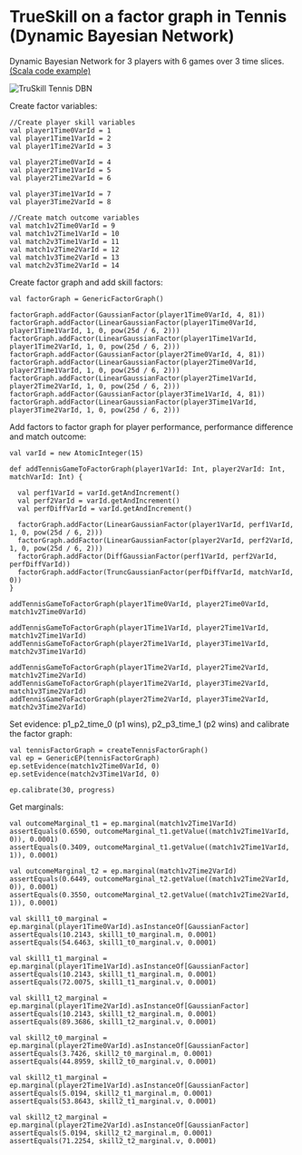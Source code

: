 TrueSkill on a factor graph in Tennis (Dynamic Bayesian Network)
=============================================================================================================

Dynamic Bayesian Network for 3 players with 6 games over 3 time slices. [(Scala code example)](https://github.com/danielkorzekwa/bayes-scala/blob/master/src/test/scala/dk/bayes/infer/ep/calibrate/fb/TrueSkillDBNTennisEPTest.scala)

![TruSkill Tennis DBN](https://raw.github.com/danielkorzekwa/bayes-scala/master/doc/trueskill_in_tennis_factor_graph_dbn/trueskill_tennis_dbn.png "TruSkill Tennis DBN")


Create factor variables:

	//Create player skill variables
	val player1Time0VarId = 1
	val player1Time1VarId = 2
	val player1Time2VarId = 3
	
	val player2Time0VarId = 4
	val player2Time1VarId = 5
	val player2Time2VarId = 6
	
	val player3Time1VarId = 7
	val player3Time2VarId = 8
	
	//Create match outcome variables
	val match1v2Time0VarId = 9
	val match1v2Time1VarId = 10
	val match2v3Time1VarId = 11
	val match1v2Time2VarId = 12
	val match1v3Time2VarId = 13
	val match2v3Time2VarId = 14

Create factor graph and add skill factors:

	val factorGraph = GenericFactorGraph()
	
	factorGraph.addFactor(GaussianFactor(player1Time0VarId, 4, 81))
	factorGraph.addFactor(LinearGaussianFactor(player1Time0VarId, player1Time1VarId, 1, 0, pow(25d / 6, 2)))
	factorGraph.addFactor(LinearGaussianFactor(player1Time1VarId, player1Time2VarId, 1, 0, pow(25d / 6, 2)))
	factorGraph.addFactor(GaussianFactor(player2Time0VarId, 4, 81))
	factorGraph.addFactor(LinearGaussianFactor(player2Time0VarId, player2Time1VarId, 1, 0, pow(25d / 6, 2)))
	factorGraph.addFactor(LinearGaussianFactor(player2Time1VarId, player2Time2VarId, 1, 0, pow(25d / 6, 2)))
	factorGraph.addFactor(GaussianFactor(player3Time1VarId, 4, 81))
	factorGraph.addFactor(LinearGaussianFactor(player3Time1VarId, player3Time2VarId, 1, 0, pow(25d / 6, 2)))

Add factors to factor graph for player performance, performance difference and match outcome:

	val varId = new AtomicInteger(15)

	def addTennisGameToFactorGraph(player1VarId: Int, player2VarId: Int, matchVarId: Int) {
	
	  val perf1VarId = varId.getAndIncrement()
	  val perf2VarId = varId.getAndIncrement()
	  val perfDiffVarId = varId.getAndIncrement()
	
	  factorGraph.addFactor(LinearGaussianFactor(player1VarId, perf1VarId, 1, 0, pow(25d / 6, 2)))
	  factorGraph.addFactor(LinearGaussianFactor(player2VarId, perf2VarId, 1, 0, pow(25d / 6, 2)))
	  factorGraph.addFactor(DiffGaussianFactor(perf1VarId, perf2VarId, perfDiffVarId))
	  factorGraph.addFactor(TruncGaussianFactor(perfDiffVarId, matchVarId, 0))
	}
	
	addTennisGameToFactorGraph(player1Time0VarId, player2Time0VarId, match1v2Time0VarId)
	
	addTennisGameToFactorGraph(player1Time1VarId, player2Time1VarId, match1v2Time1VarId)
	addTennisGameToFactorGraph(player2Time1VarId, player3Time1VarId, match2v3Time1VarId)
	
	addTennisGameToFactorGraph(player1Time2VarId, player2Time2VarId, match1v2Time2VarId)
	addTennisGameToFactorGraph(player1Time2VarId, player3Time2VarId, match1v3Time2VarId)
	addTennisGameToFactorGraph(player2Time2VarId, player3Time2VarId, match2v3Time2VarId)

Set evidence: p1_p2_time_0 (p1 wins), p2_p3_time_1 (p2 wins) and calibrate the factor graph:

	val tennisFactorGraph = createTennisFactorGraph()
	val ep = GenericEP(tennisFactorGraph)
	ep.setEvidence(match1v2Time0VarId, 0)
	ep.setEvidence(match2v3Time1VarId, 0)
    
	ep.calibrate(30, progress)

Get marginals:

	val outcomeMarginal_t1 = ep.marginal(match1v2Time1VarId)
	assertEquals(0.6590, outcomeMarginal_t1.getValue((match1v2Time1VarId, 0)), 0.0001)
	assertEquals(0.3409, outcomeMarginal_t1.getValue((match1v2Time1VarId, 1)), 0.0001)
	
	val outcomeMarginal_t2 = ep.marginal(match1v2Time2VarId)
	assertEquals(0.6449, outcomeMarginal_t2.getValue((match1v2Time2VarId, 0)), 0.0001)
	assertEquals(0.3550, outcomeMarginal_t2.getValue((match1v2Time2VarId, 1)), 0.0001)
	
	val skill1_t0_marginal = ep.marginal(player1Time0VarId).asInstanceOf[GaussianFactor]
	assertEquals(10.2143, skill1_t0_marginal.m, 0.0001)
	assertEquals(54.6463, skill1_t0_marginal.v, 0.0001)
	
	val skill1_t1_marginal = ep.marginal(player1Time1VarId).asInstanceOf[GaussianFactor]
	assertEquals(10.2143, skill1_t1_marginal.m, 0.0001)
	assertEquals(72.0075, skill1_t1_marginal.v, 0.0001)
	
	val skill1_t2_marginal = ep.marginal(player1Time2VarId).asInstanceOf[GaussianFactor]
	assertEquals(10.2143, skill1_t2_marginal.m, 0.0001)
	assertEquals(89.3686, skill1_t2_marginal.v, 0.0001)
	
	val skill2_t0_marginal = ep.marginal(player2Time0VarId).asInstanceOf[GaussianFactor]
	assertEquals(3.7426, skill2_t0_marginal.m, 0.0001)
	assertEquals(44.8959, skill2_t0_marginal.v, 0.0001)
	
	val skill2_t1_marginal = ep.marginal(player2Time1VarId).asInstanceOf[GaussianFactor]
	assertEquals(5.0194, skill2_t1_marginal.m, 0.0001)
	assertEquals(53.8643, skill2_t1_marginal.v, 0.0001)
	
	val skill2_t2_marginal = ep.marginal(player2Time2VarId).asInstanceOf[GaussianFactor]
	assertEquals(5.0194, skill2_t2_marginal.m, 0.0001)
	assertEquals(71.2254, skill2_t2_marginal.v, 0.0001)
